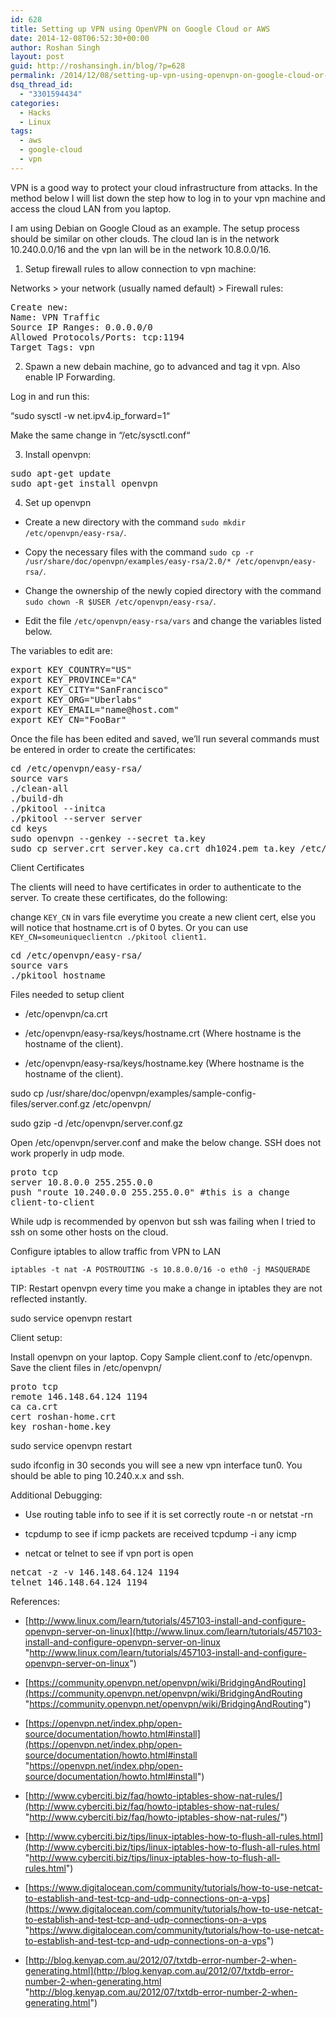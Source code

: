 ```yaml
---
id: 628
title: Setting up VPN using OpenVPN on Google Cloud or AWS
date: 2014-12-08T06:52:30+00:00
author: Roshan Singh
layout: post
guid: http://roshansingh.in/blog/?p=628
permalink: /2014/12/08/setting-up-vpn-using-openvpn-on-google-cloud-or-aws/
dsq_thread_id:
  - "3301594434"
categories:
  - Hacks
  - Linux
tags:
  - aws
  - google-cloud
  - vpn
---
```

VPN is a good way to protect your cloud infrastructure from attacks. In the method below I will list down the step how to log in to your vpn machine and access the cloud LAN from you laptop.

I am using Debian on Google Cloud as an example. The setup process should be similar on other clouds. The cloud lan is in the network 10.240.0.0/16 and the vpn lan will be in the network 10.8.0.0/16.

1. Setup firewall rules to allow connection to vpn machine:
  
Networks > your network (usually named default) > Firewall rules:

<pre>Create new:
Name: VPN Traffic
Source IP Ranges: 0.0.0.0/0
Allowed Protocols/Ports: tcp:1194
Target Tags: vpn
</pre>

2. Spawn a new debain machine, go to advanced and tag it vpn. Also enable IP Forwarding.

Log in and run this:
  
&#8220;sudo sysctl -w net.ipv4.ip_forward=1&#8220;
  
Make the same change in &#8220;/etc/sysctl.conf&#8220;

3. Install openvpn:

<pre>sudo apt-get update
sudo apt-get install openvpn
</pre>

4. Set up openvpn

* Create a new directory with the command `sudo mkdir /etc/openvpn/easy-rsa/`.
  
* Copy the necessary files with the command `sudo cp -r /usr/share/doc/openvpn/examples/easy-rsa/2.0/* /etc/openvpn/easy-rsa/`.
  
* Change the ownership of the newly copied directory with the command `sudo chown -R $USER /etc/openvpn/easy-rsa/`.
  
* Edit the file `/etc/openvpn/easy-rsa/vars` and change the variables listed below.

The variables to edit are:

<pre>export KEY_COUNTRY="US"
export KEY_PROVINCE="CA"
export KEY_CITY="SanFrancisco"
export KEY_ORG="Uberlabs"
export KEY_EMAIL="name@host.com"
export KEY_CN="FooBar"
</pre>

Once the file has been edited and saved, we&#8217;ll run several commands must be entered in order to create the certificates:

<pre>cd /etc/openvpn/easy-rsa/
source vars
./clean-all
./build-dh
./pkitool --initca
./pkitool --server server
cd keys
sudo openvpn --genkey --secret ta.key
sudo cp server.crt server.key ca.crt dh1024.pem ta.key /etc/openvpn/
</pre>

Client Certificates

The clients will need to have certificates in order to authenticate to the server. To create these certificates, do the following:

change `KEY_CN` in vars file everytime you create a new client cert, else you will notice that hostname.crt is of 0 bytes. Or you can use `KEY_CN=someuniqueclientcn ./pkitool client1.`

<pre>cd /etc/openvpn/easy-rsa/
source vars
./pkitool hostname
</pre>

Files needed to setup client
  
* /etc/openvpn/ca.crt
  
* /etc/openvpn/easy-rsa/keys/hostname.crt (Where hostname is the hostname of the client).
  
* /etc/openvpn/easy-rsa/keys/hostname.key (Where hostname is the hostname of the client).

sudo cp /usr/share/doc/openvpn/examples/sample-config-files/server.conf.gz /etc/openvpn/
  
sudo gzip -d /etc/openvpn/server.conf.gz

Open /etc/openvpn/server.conf and make the below change. SSH does not work properly in udp mode.

<pre>proto tcp
server 10.8.0.0 255.255.0.0
push "route 10.240.0.0 255.255.0.0" #this is a change
client-to-client
</pre>

While udp is recommended by openvon but ssh was failing when I tried to ssh on some other hosts on the cloud.

Configure iptables to allow traffic from VPN to LAN
  
`iptables -t nat -A POSTROUTING -s 10.8.0.0/16 -o eth0 -j MASQUERADE`

TIP: Restart openvpn every time you make a change in iptables they are not reflected instantly.

sudo service openvpn restart

Client setup:
  
Install openvpn on your laptop. Copy Sample client.conf to /etc/openvpn. Save the client files in /etc/openvpn/

<pre>proto tcp
remote 146.148.64.124 1194
ca ca.crt
cert roshan-home.crt
key roshan-home.key
</pre>

sudo service openvpn restart

sudo ifconfig in 30 seconds you will see a new vpn interface tun0. You should be able to ping 10.240.x.x and ssh.

Additional Debugging:
  
* Use routing table info to see if it is set correctly route -n or netstat -rn
  
* tcpdump to see if icmp packets are received tcpdump -i any icmp
  
* netcat or telnet to see if vpn port is open

<pre>netcat -z -v 146.148.64.124 1194
telnet 146.148.64.124 1194</pre>

References:
  
* [http://www.linux.com/learn/tutorials/457103-install-and-configure-openvpn-server-on-linux](http://www.linux.com/learn/tutorials/457103-install-and-configure-openvpn-server-on-linux "http://www.linux.com/learn/tutorials/457103-install-and-configure-openvpn-server-on-linux")
  
* [https://community.openvpn.net/openvpn/wiki/BridgingAndRouting](https://community.openvpn.net/openvpn/wiki/BridgingAndRouting "https://community.openvpn.net/openvpn/wiki/BridgingAndRouting")
  
* [https://openvpn.net/index.php/open-source/documentation/howto.html#install](https://openvpn.net/index.php/open-source/documentation/howto.html#install "https://openvpn.net/index.php/open-source/documentation/howto.html#install")
  
* [http://www.cyberciti.biz/faq/howto-iptables-show-nat-rules/](http://www.cyberciti.biz/faq/howto-iptables-show-nat-rules/ "http://www.cyberciti.biz/faq/howto-iptables-show-nat-rules/")
  
* [http://www.cyberciti.biz/tips/linux-iptables-how-to-flush-all-rules.html](http://www.cyberciti.biz/tips/linux-iptables-how-to-flush-all-rules.html "http://www.cyberciti.biz/tips/linux-iptables-how-to-flush-all-rules.html")
  
* [https://www.digitalocean.com/community/tutorials/how-to-use-netcat-to-establish-and-test-tcp-and-udp-connections-on-a-vps](https://www.digitalocean.com/community/tutorials/how-to-use-netcat-to-establish-and-test-tcp-and-udp-connections-on-a-vps "https://www.digitalocean.com/community/tutorials/how-to-use-netcat-to-establish-and-test-tcp-and-udp-connections-on-a-vps")
  
* [http://blog.kenyap.com.au/2012/07/txtdb-error-number-2-when-generating.html](http://blog.kenyap.com.au/2012/07/txtdb-error-number-2-when-generating.html "http://blog.kenyap.com.au/2012/07/txtdb-error-number-2-when-generating.html")